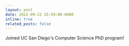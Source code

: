 ```yaml
---
layout: post
date: 2022-09-22 15:59:00-0400
inline: true
related_posts: false
---
```


Joined UC San Diego's Computer Science PhD program!
